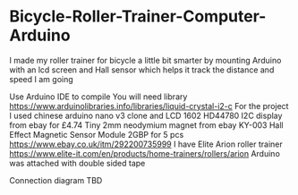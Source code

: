 # Bicycle-Roller-Trainer-Computer-Arduino
I made my roller trainer for bicycle a little bit smarter by mounting Arduino with an lcd screen and Hall sensor which helps it track the distance and speed I am going

Use Arduino IDE to compile
You will need library https://www.arduinolibraries.info/libraries/liquid-crystal-i2-c
For the project I used chinese arduino nano v3 clone and LCD 1602 HD44780 I2C display from ebay for £4.74
Tiny 2mm neodymium magnet from ebay
KY-003 Hall Effect Magnetic Sensor Module 2GBP for 5 pcs https://www.ebay.co.uk/itm/292200735999
I have Elite Arion roller trainer https://www.elite-it.com/en/products/home-trainers/rollers/arion
Arduino was attached with double sided tape

Connection diagram TBD
